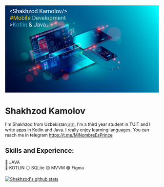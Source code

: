 ![Mobile Development](https://github.com/shakhzod99/shakhzod99/blob/main/Shakhzod_MobDevBanner.png)
# Shakhzod Kamolov

I'm Shakhzod from Uzbekistan:uzbekistan:, I'm a third year student in TUIT and I write apps in Kotlin and Java. I really enjoy learning languages. You can reach me in telegram https://t.me/MiNombreEsPrince


##  Skills and Experience:  
 :red_circle: JAVA  
 :large_blue_circle: KOTLIN 
 :white_circle: SQLite
 :yellow_circle: MVVM
 :green_circle: Figma


[![Shakhzod's github stats](https://github-readme-stats.vercel.app/api?username=shakhzod99)](https://github.com/shakhzod99/github-readme-stats)
<!--
**shakhzod99/shakhzod99** is a ✨ _special_ ✨ repository because its `README.md` (this file) appears on your GitHub profile.


